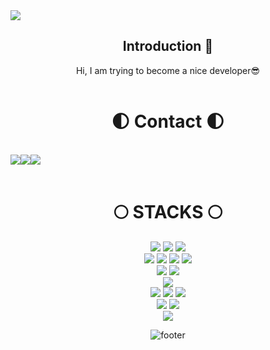 
<!---
JUYEON919/JUYEON919 is a ✨ special ✨ repository because its `README.md` (this file) appears on your GitHub profile.
You can click the Preview link to take a look at your changes.
--->
<!-- 헤더 -->

<img src="https://capsule-render.vercel.app/api?type=waving&color=0:142c5f,50:7F7FD5,100:142c5f&text=%20HanJuYeon💫%20%20&height=200&fontSize=50&fontColor=ffffff"/>

<div align=center>
<!--소개-->

## Introduction :raised_hands:
Hi, I am trying to become a nice developer😎
<br/><br/>

<!--연락처-->
<div align=center><h1>🌓 Contact 🌓</h1></div>

<!--포폴pdf-->

<br>

<div style="display:flex; flex-direction:row;">
    <a href="https://www.instagram.com/96h_joo/?igsh=MXM0ZWRmeTc5djZvcQ%3D%3D">
        <img src="https://img.shields.io/badge/Instagram-E4405F?style=for-the-badge&logo=Instagram&logoColor=white"> 
    </a>
    <a href="mailto:minibubbles030@gmail.com">
        <img src="https://img.shields.io/badge/Gmail-d14836?style=flat-square&logo=Gmail&logoColor=white"> 
    </a>
     <a href="mailto:wndus5357@naver.com">
        <img src="https://img.shields.io/badge/Naver-03C75A?style=for-the-badge&logo=Naver&logoColor=white"> 
    </a>
</div><br>

 
 <!--기술스택-->
  

<div align=center><h1>🌕 STACKS 🌕</h1></div>

<div align=center> 
  <img src="https://img.shields.io/badge/java-007396?style=for-the-badge&logo=java&logoColor=white"> 
  <img src="https://img.shields.io/badge/c++-00599C?style=for-the-badge&logo=c%2B%2B&logoColor=white">
  <img src="https://img.shields.io/badge/c-00599C?style=for-the-badge&logo=c%2B%2B&logoColor=white">
  <br>
  
  <img src="https://img.shields.io/badge/html5-E34F26?style=for-the-badge&logo=html5&logoColor=white"> 
  <img src="https://img.shields.io/badge/css-1572B6?style=for-the-badge&logo=css3&logoColor=white"> 
  <img src="https://img.shields.io/badge/javascript-F7DF1E?style=for-the-badge&logo=javascript&logoColor=black"> 
  <img src="https://img.shields.io/badge/jquery-0769AD?style=for-the-badge&logo=jquery&logoColor=white">
  <br>
  
  <img src="https://img.shields.io/badge/mysql-4479A1?style=for-the-badge&logo=mysql&logoColor=white"> 
  <img src="https://img.shields.io/badge/mariaDB-003545?style=for-the-badge&logo=mariaDB&logoColor=white"> 

  <br>
  
  <img src="https://img.shields.io/badge/node.js-339933?style=for-the-badge&logo=Node.js&logoColor=white">
  <br>
  
  <img src="https://img.shields.io/badge/spring-6DB33F?style=for-the-badge&logo=spring&logoColor=white"> 

  <img src="https://img.shields.io/badge/flutter-02569B?style=for-the-badge&logo=flutter&logoColor=white">
  
  <img src="https://img.shields.io/badge/bootstrap-7952B3?style=for-the-badge&logo=bootstrap&logoColor=white">
  <br>

  <img src="https://img.shields.io/badge/linux-FCC624?style=for-the-badge&logo=linux&logoColor=black"> 
 
  <img src="https://img.shields.io/badge/apache tomcat-F8DC75?style=for-the-badge&logo=apachetomcat&logoColor=white">
  <br>
  
  <img src="https://img.shields.io/badge/github-181717?style=for-the-badge&logo=github&logoColor=white">

  <br>
</div>



<!--
<div align=center><h1>🌒 STACKS 🌒</h1></div>
<div align=center><h1>🌑 STACKS 🌑</h1></div>
<div>
[![Top Langs](https://github-readme-stats.vercel.app/api/top-langs/?username=JYeonHan&layout=compact)](https://github.com/JYeonHan/github-readme-stats)
</div>

-->

![footer](https://capsule-render.vercel.app/api?section=footer&type=waving&color=7F7FD5)
